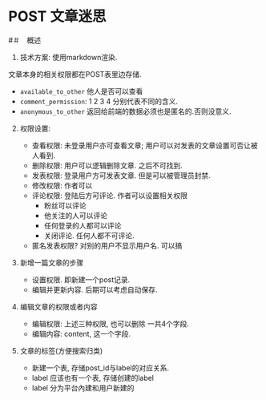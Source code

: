 # POST 文章迷思

#＃　概述

1. 技术方案:
使用markdown渲染.

文章本身的相关权限都在POST表里边存储. 
+ `available_to_other` 他人是否可以查看
+ `comment_permission`: 1 2 3 4 分别代表不同的含义.
+ `anonymous_to_other` 返回给前端的数据必须也是匿名的.否则没意义.

2. 权限设置:
   + 查看权限: 未登录用户亦可查看文章; 用户可以对发表的文章设置可否让被人看到.
   + 删除权限: 用户可以逻辑删除文章. 之后不可找到.
   + 发表权限: 登录用户方可发表文章. 但是可以被管理员封禁.
   + 修改权限: 作者可以
   + 评论权限: 登陆后方可评论. 作者可以设置相关权限
     + 粉丝可以评论
     + 他关注的人可以评论
     + 任何登录的人都可以评论
     + 关闭评论. 任何人都不可评论.
   + 匿名发表权限? 对别的用户不显示用户名. 可以搞

3. 新增一篇文章的步骤
   + 设置权限. 即新建一个post记录. 
   + 编辑并更新内容. 后期可以考虑自动保存.

4. 编辑文章的权限或者内容
   + 编辑权限: 上述三种权限, 也可以删除 一共4个字段.
   + 编辑内容: content, 这一个字段.

5. 文章的标签(方便搜索归类)

   + 新建一个表, 存储post_id与label的对应关系.
   + label 应该也有一个表, 存储创建的label
   + label 分为平台內建和用户新建的

## 